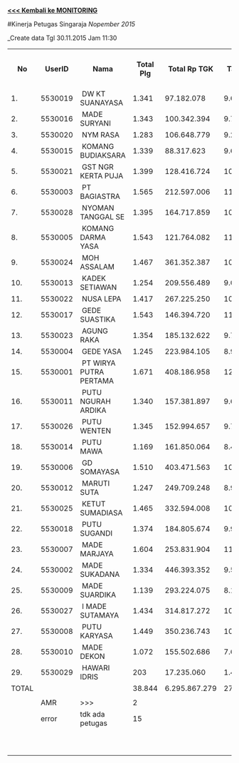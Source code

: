 **[<<< Kembali ke MONITORING](https://github.com/suriawan/Area-Bali-Utara/blob/master/TUSBUNG.md)**

#Kinerja Petugas Singaraja
_Nopember 2015_

_Create data Tgl 30.11.2015 Jam 11:30

<table><tbody><tr><th>No</th><th>UserID</th><th>Nama</th><th>Total Plg</th><th>Total Rp TGK</th><th>Target TGK</th><th>Realisasi Saldo TGK (Blm Lunas)</th><th>% Pencapaian Thd Target TGK</th><th>PK 2 Bln - Blm Lunas</th><th>PK 3 Bln - Blm Lunas</th></tr><tr><td>1.</td><td>5530019</td><td>&nbsp;DW KT SUANAYASA</td><td>1.341</td><td>97.182.078</td><td>9.664.480</td><td>2.073.039</td><td>179%</td><td>5</td><td>0</td></tr><tr><td>2.</td><td>5530016</td><td>&nbsp;MADE SURYANI</td><td>1.343</td><td>100.342.394</td><td>9.705.374</td><td>3.338.741</td><td>166%</td><td>0</td><td>0</td></tr><tr><td>3.</td><td>5530020</td><td>&nbsp;NYM RASA</td><td>1.283</td><td>106.648.779</td><td>9.249.909</td><td>4.350.590</td><td>153%</td><td>1</td><td>0</td></tr><tr><td>4.</td><td>5530015</td><td>&nbsp;KOMANG BUDIAKSARA</td><td>1.339</td><td>88.317.623</td><td>9.665.239</td><td>7.103.205</td><td>127%</td><td>1</td><td>0</td></tr><tr><td>5.</td><td>5530021</td><td>&nbsp;GST NGR KERTA PUJA</td><td>1.399</td><td>128.416.724</td><td>10.088.251</td><td>6.941.832</td><td>131%</td><td>3</td><td>1</td></tr><tr><td>6.</td><td>5530003</td><td>&nbsp;PT BAGIASTRA</td><td>1.565</td><td>212.597.006</td><td>11.295.129</td><td>8.396.826</td><td>126%</td><td>5</td><td>1</td></tr><tr><td>7.</td><td>5530028</td><td>&nbsp;NYOMAN TANGGAL SE</td><td>1.395</td><td>164.717.859</td><td>10.022.907</td><td>7.911.693</td><td>121%</td><td>8</td><td>0</td></tr><tr><td>8.</td><td>5530005</td><td>&nbsp;KOMANG DARMA YASA</td><td>1.543</td><td>121.764.082</td><td>11.113.822</td><td>8.823.903</td><td>121%</td><td>10</td><td>0</td></tr><tr><td>9.</td><td>5530024</td><td>&nbsp;MOH ASSALAM</td><td>1.467</td><td>361.352.387</td><td>10.501.688</td><td>10.952.215</td><td>96%</td><td>10</td><td>1</td></tr><tr><td>10.</td><td>5530013</td><td>&nbsp;KADEK SETIAWAN</td><td>1.254</td><td>209.556.489</td><td>9.040.093</td><td>10.133.578</td><td>88%</td><td>0</td><td>1</td></tr><tr><td>11.</td><td>5530022</td><td>&nbsp;NUSA LEPA</td><td>1.417</td><td>267.225.250</td><td>10.193.069</td><td>11.255.373</td><td>90%</td><td>1</td><td>1</td></tr><tr><td>12.</td><td>5530017</td><td>&nbsp;GEDE SUASTIKA</td><td>1.543</td><td>146.394.720</td><td>11.101.715</td><td>10.205.498</td><td>108%</td><td>6</td><td>0</td></tr><tr><td>13.</td><td>5530023</td><td>&nbsp;AGUNG RAKA</td><td>1.354</td><td>185.132.622</td><td>9.751.898</td><td>11.277.718</td><td>84%</td><td>1</td><td>0</td></tr><tr><td>14.</td><td>5530004</td><td>&nbsp;GEDE YASA</td><td>1.245</td><td>223.984.105</td><td>8.950.516</td><td>11.352.692</td><td>73%</td><td>9</td><td>0</td></tr><tr><td>15.</td><td>5530001</td><td>&nbsp;PT WIRYA PUTRA PERTAMA</td><td>1.671</td><td>408.186.958</td><td>12.048.159</td><td>15.881.582</td><td>68%</td><td>12</td><td>0</td></tr><tr><td>16.</td><td>5530011</td><td>&nbsp;PUTU NGURAH ARDIKA</td><td>1.340</td><td>157.381.897</td><td>9.647.988</td><td>13.721.440</td><td>58%</td><td>10</td><td>0</td></tr><tr><td>17.</td><td>5530026</td><td>&nbsp;PUTU WENTEN</td><td>1.345</td><td>152.994.657</td><td>9.726.408</td><td>13.918.956</td><td>57%</td><td>10</td><td>1</td></tr><tr><td>18.</td><td>5530014</td><td>&nbsp;PUTU MAWA</td><td>1.169</td><td>161.850.064</td><td>8.451.989</td><td>10.624.271</td><td>74%</td><td>4</td><td>0</td></tr><tr><td>19.</td><td>5530006</td><td>&nbsp;GD SOMAYASA</td><td>1.510</td><td>403.471.563</td><td>10.809.687</td><td>16.736.817</td><td>45%</td><td>4</td><td>0</td></tr><tr><td>20.</td><td>5530012</td><td>&nbsp;MARUTI SUTA</td><td>1.247</td><td>249.709.248</td><td>8.957.976</td><td>14.854.629</td><td>34%</td><td>17</td><td>0</td></tr><tr><td>21.</td><td>5530025</td><td>&nbsp;KETUT SUMADIASA</td><td>1.465</td><td>332.594.008</td><td>10.572.085</td><td>17.755.598</td><td>32%</td><td>1</td><td>0</td></tr><tr><td>22.</td><td>5530018</td><td>&nbsp;PUTU SUGANDI</td><td>1.374</td><td>184.805.674</td><td>9.902.515</td><td>16.456.004</td><td>34%</td><td>26</td><td>0</td></tr><tr><td>23.</td><td>5530007</td><td>&nbsp;MADE MARJAYA</td><td>1.604</td><td>253.831.904</td><td>11.526.419</td><td>22.207.065</td><td>7%</td><td>8</td><td>2</td></tr><tr><td>24.</td><td>5530002</td><td>&nbsp;MADE SUKADANA</td><td>1.334</td><td>446.393.352</td><td>9.527.167</td><td>17.238.839</td><td>19%</td><td>3</td><td>0</td></tr><tr><td>25.</td><td>5530009</td><td>&nbsp;MADE SUARDIKA</td><td>1.139</td><td>293.224.075</td><td>8.122.274</td><td>23.635.794</td><td>-91%</td><td>7</td><td>0</td></tr><tr><td>26.</td><td>5530027</td><td>&nbsp;I MADE SUTAMAYA</td><td>1.434</td><td>314.817.272</td><td>10.292.935</td><td>29.003.700</td><td>-82%</td><td>34</td><td>4</td></tr><tr><td>27.</td><td>5530008</td><td>&nbsp;PUTU KARYASA</td><td>1.449</td><td>350.236.743</td><td>10.337.684</td><td>34.500.458</td><td>-134%</td><td>13</td><td>0</td></tr><tr><td>28.</td><td>5530010</td><td>&nbsp;MADE DEKON</td><td>1.072</td><td>155.502.686</td><td>7.696.842</td><td>27.526.898</td><td>-158%</td><td>14</td><td>0</td></tr><tr><td>29.</td><td>5530029</td><td>&nbsp;HAWARI IDRIS</td><td>203</td><td>17.235.060</td><td>1.463.533</td><td>4.473.988</td><td>-106%</td><td>15</td><td>0</td></tr><tr><td>TOTAL</td><td> </td><td> </td><td>38.844</td><td>6.295.867.279</td><td>279.427.751</td><td>392.652.942</td><td>59%</td><td>238</td><td>12</td></tr><tr><td> </td><td> </td><td> </td><td> </td><td> </td><td> </td><td> </td><td> </td><td> </td><td> </td></tr><tr><td> </td><td>AMR</td><td>&gt;&gt;&gt;</td><td>2</td><td> </td><td> </td><td> 13.693.633 </td><td> </td><td> </td><td> </td></tr><tr><td> </td><td>error</td><td>tdk ada petugas</td><td>15</td><td> </td><td> </td><td> 8.753.253 </td><td> </td><td>0</td><td>15</td></tr><tr><td> </td><td> </td><td> </td><td> </td><td> </td><td> </td><td> 22.446.886 </td><td> </td><td> </td><td> </td></tr><tr><td> </td><td> </td><td> </td><td> </td><td> </td><td> </td><td> </td><td> </td><td> </td><td> </td></tr><tr><td> </td><td> </td><td> </td><td> </td><td> </td><td> </td><td> 415.099.828 </td><td> </td><td> </td><td> </td></tr></tbody></table>
